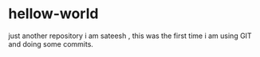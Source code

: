 # hellow-world
just another repository
 i am sateesh , this was the first time i am using GIT and doing some commits.
